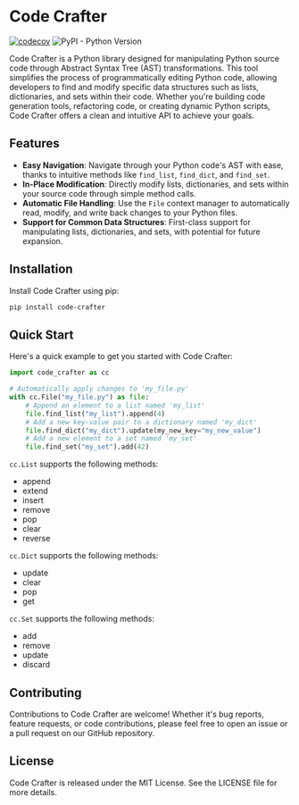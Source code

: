 # Code Crafter

[![codecov](https://codecov.io/gh/bendichter/code-crafter/graph/badge.svg?token=RT0OSBH124)](https://codecov.io/gh/bendichter/code-crafter)
![PyPI - Python Version](https://img.shields.io/pypi/pyversions/code-crafter)

Code Crafter is a Python library designed for manipulating Python source code through Abstract Syntax Tree (AST) transformations. This tool simplifies the process of programmatically editing Python code, allowing developers to find and modify specific data structures such as lists, dictionaries, and sets within their code. Whether you're building code generation tools, refactoring code, or creating dynamic Python scripts, Code Crafter offers a clean and intuitive API to achieve your goals.

## Features

- **Easy Navigation**: Navigate through your Python code's AST with ease, thanks to intuitive methods like `find_list`, `find_dict`, and `find_set`.
- **In-Place Modification**: Directly modify lists, dictionaries, and sets within your source code through simple method calls.
- **Automatic File Handling**: Use the `File` context manager to automatically read, modify, and write back changes to your Python files.
- **Support for Common Data Structures**: First-class support for manipulating lists, dictionaries, and sets, with potential for future expansion.

## Installation

Install Code Crafter using pip:

```bash
pip install code-crafter
```

## Quick Start

Here's a quick example to get you started with Code Crafter:

```python
import code_crafter as cc

# Automatically apply changes to 'my_file.py'
with cc.File("my_file.py") as file:
    # Append an element to a list named 'my_list'
    file.find_list("my_list").append(4)
    # Add a new key-value pair to a dictionary named 'my_dict'
    file.find_dict("my_dict").update(my_new_key="my_new_value")
    # Add a new element to a set named 'my_set'
    file.find_set("my_set").add(42)
```

`cc.List` supports the following methods:
* append
* extend
* insert
* remove
* pop
* clear
* reverse

`cc.Dict` supports the following methods:
* update
* clear
* pop
* get

`cc.Set` supports the following methods:
* add
* remove
* update
* discard

## Contributing

Contributions to Code Crafter are welcome! Whether it's bug reports, feature requests, or code contributions, please feel free to open an issue or a pull request on our GitHub repository.

## License

Code Crafter is released under the MIT License. See the LICENSE file for more details.

